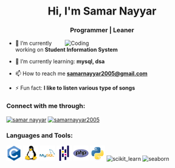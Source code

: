 <h1 align="center">Hi, I'm Samar Nayyar</h1>
<h3 align="center">Programmer | Leaner</h3>
<img align="right" alt="Coding" width="350" src="https://codevidhya.com/wp-content/themes/divi-child/course_images/ythree/ythree_main_img.png">

- 🔭 I’m currently working on **Student Information System**

- 🌱 I’m currently learning: **mysql, dsa**

- 📫 How to reach me **samarnayyar2005@gmail.com**

- ⚡ Fun fact: **I like to listen various type of songs**

<h3 align="left">Connect with me through:</h3>
<p align="left">
<a href="https://linkedin.com/in/samar nayyar" target="blank"><img align="center" src="https://raw.githubusercontent.com/rahuldkjain/github-profile-readme-generator/master/src/images/icons/Social/linked-in-alt.svg" alt="samar nayyar" height="30" width="40" /></a>
<a href="https://www.leetcode.com/samarnayyar2005" target="blank"><img align="center" src="https://raw.githubusercontent.com/rahuldkjain/github-profile-readme-generator/master/src/images/icons/Social/leet-code.svg" alt="samarnayyar2005" height="30" width="40" /></a>
</p>

<h3 align="left">Languages and Tools:</h3>
<p align="left"> <a  target="_blank" rel="noreferrer"> <img src="https://raw.githubusercontent.com/devicons/devicon/master/icons/c/c-original.svg" alt="c" width="40" height="40"/> </a> <a  target="_blank" rel="noreferrer"> <img src="https://raw.githubusercontent.com/devicons/devicon/master/icons/linux/linux-original.svg" alt="linux" width="40" height="40"/> </a> <a  target="_blank" rel="noreferrer"> <img src="https://raw.githubusercontent.com/devicons/devicon/master/icons/mysql/mysql-original-wordmark.svg" alt="mysql" width="40" height="40"/> </a> <a  target="_blank" rel="noreferrer"> <img src="https://raw.githubusercontent.com/devicons/devicon/2ae2a900d2f041da66e950e4d48052658d850630/icons/pandas/pandas-original.svg" alt="pandas" width="40" height="40"/> </a> <a  target="_blank" rel="noreferrer"> <img src="https://raw.githubusercontent.com/devicons/devicon/master/icons/php/php-original.svg" alt="php" width="40" height="40"/> </a> <a  target="_blank" rel="noreferrer"> <img src="https://raw.githubusercontent.com/devicons/devicon/master/icons/python/python-original.svg" alt="python" width="40" height="40"/> </a> <a target="_blank" rel="noreferrer"> <img src="https://upload.wikimedia.org/wikipedia/commons/0/05/Scikit_learn_logo_small.svg" alt="scikit_learn" width="40" height="40"/> </a> <a  target="_blank" rel="noreferrer"> <img src="https://seaborn.pydata.org/_images/logo-mark-lightbg.svg" alt="seaborn" width="40" height="40"/> </a> </p>
